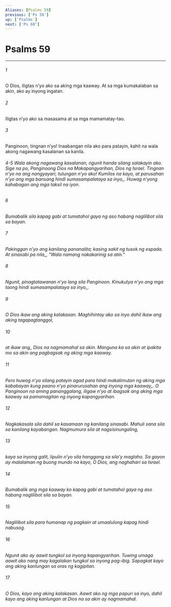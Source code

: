 ```yaml
---
Aliases: [Psalms 59]
previous: ['Ps 58']
up: ['Psalms']
next: ['Ps 60']
---
```

# Psalms 59

***






















###### 1 










O Dios, iligtas nʼyo ako sa aking mga kaaway. At sa mga kumakalaban sa akin, ako ay inyong ingatan. 





















###### 2 










Iligtas nʼyo ako sa masasama at sa mga mamamatay-tao. 





















###### 3 










Panginoon, tingnan nʼyo! Inaabangan nila ako para patayin, kahit na wala akong nagawang kasalanan sa kanila.

###### 4-5 Wala akong nagawang kasalanan, ngunit handa silang salakayin ako. Sige na po, Panginoong Dios na Makapangyarihan, Dios ng Israel. Tingnan nʼyo na ang nangyayari; tulungan nʼyo ako! Kumilos na kayo, at parusahan nʼyo ang mga bansang <i class="trans-change">hindi sumasampalataya sa inyo_. Huwag nʼyong kahabagan ang mga taksil na iyon. 





















###### 6 










Bumabalik sila kapag gabi at tumatahol gaya ng aso habang naglilibot sila sa bayan. 





















###### 7 










Pakinggan nʼyo ang kanilang pananalita; kasing sakit ng tusok ng espada. At <i class="trans-change">sinasabi pa nila_, "Wala namang nakakarinig sa atin." 





















###### 8 










Ngunit, pinagtatawanan nʼyo lang sila Panginoon. Kinukutya nʼyo ang mga taong <i class="trans-change">hindi sumasampalataya sa inyo_. 





















###### 9 










O Dios ikaw ang aking kalakasan. Maghihintay ako sa inyo dahil ikaw ang aking tagapagtanggol, 





















###### 10 










at <i class="trans-change">ikaw ang_ Dios na nagmamahal sa akin. Manguna ka sa akin at ipakita mo sa akin ang pagbagsak ng aking mga kaaway. 





















###### 11 










Pero huwag nʼyo silang patayin agad para hindi makalimutan ng aking mga kababayan <i class="trans-change">kung paano nʼyo pinarurusahan ang inyong mga kaaway_. O Panginoon na aming pananggalang, iligaw nʼyo at ibagsak ang aking mga kaaway sa pamamagitan ng inyong kapangyarihan. 





















###### 12 










Nagkakasala sila dahil sa kasamaan ng kanilang sinasabi. Mahuli sana sila sa kanilang kayabangan. Nagmumura sila at nagsisinungaling, 





















###### 13 










kaya sa inyong galit, lipulin nʼyo sila hanggang sa silaʼy maglaho. Sa gayon ay malalaman ng buong mundo na kayo, O Dios, ang naghahari sa Israel. 





















###### 14 










Bumabalik ang mga kaaway ko kapag gabi at tumatahol gaya ng aso habang naglilibot sila sa bayan. 





















###### 15 










Naglilibot sila para humanap ng pagkain at umaalulong kapag hindi nabusog. 





















###### 16 










Ngunit ako ay aawit tungkol sa inyong kapangyarihan. Tuwing umaga aawit ako nang may kagalakan tungkol sa inyong pag-ibig. Sapagkat kayo ang aking kanlungan sa oras ng kagipitan. 





















###### 17 










O Dios, kayo ang aking kalakasan. Aawit ako ng mga papuri sa inyo, dahil kayo ang aking kanlungan at Dios na sa akin ay nagmamahal.
